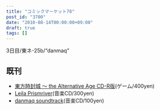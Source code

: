 ```yaml
---
title: "コミックマーケット78"
post_id: "3700"
date: "2010-08-14T00:00:00+09:00"
draft: true
tags: []
---
```



3日目/東ネ-25b/“danmaq”

## 既刊



  * [東方時封城 ～ the Alternative Age CD-R版](https://danmaq.com/!/thA/)(ゲーム/400yen)
  * [Leila Prismriver](https://danmaq.com/!/leila/)(音楽CD/300yen)
  * [danmaq soundtrack](https://danmaq.com/!/dst/)(音楽CD/100yen)
